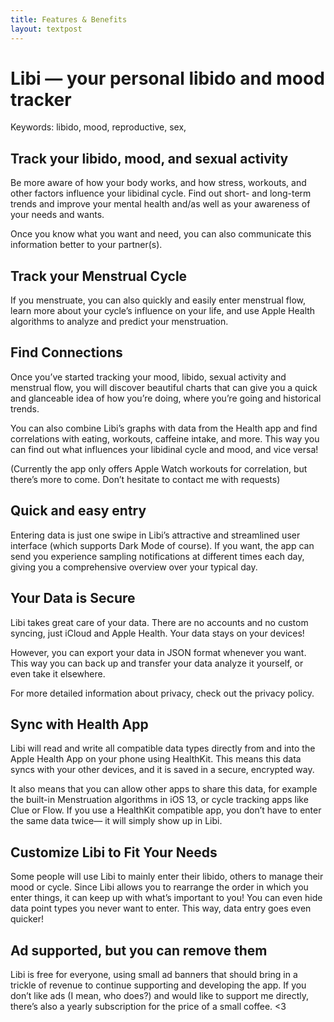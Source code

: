 ```yaml
---
title: Features & Benefits
layout: textpost
---
```


# Libi — your personal libido and mood tracker

Keywords: libido, mood, reproductive, sex, 

## Track your libido, mood, and sexual activity
Be more aware of how your body works, and how stress, workouts, and other factors influence your libidinal cycle. Find out short- and long-term trends and improve your mental health and/as well as your awareness of your needs and wants. 

Once you know what you want and need, you can also communicate this information better to your partner(s).

## Track your Menstrual Cycle
If you menstruate, you can also quickly and easily enter menstrual flow, learn more about your cycle’s influence on your life, and use Apple Health algorithms to analyze and predict your menstruation.

## Find Connections
Once you’ve started tracking your mood, libido, sexual activity and menstrual flow, you will discover beautiful charts that can give you a quick and glanceable idea of how you’re doing, where you’re going and historical trends.

You can also combine Libi’s graphs with data from the Health app and find correlations with eating, workouts, caffeine intake, and more. This way you can find out what influences your libidinal cycle and mood, and vice versa!

(Currently the app only offers Apple Watch workouts for correlation, but there’s more to come. Don’t hesitate to contact me with requests)

## Quick and easy entry
Entering data is just one swipe in Libi’s attractive and streamlined user interface (which supports Dark Mode of course). If you want, the app can send you experience sampling notifications at different times each day, giving you a comprehensive overview over your typical day.

## Your Data is Secure
Libi takes great care of your data. There are no accounts and no custom syncing, just iCloud and Apple Health. Your data stays on your devices!

However, you can export your data in JSON format whenever you want. This way you can back up and transfer your data analyze it yourself, or even take it elsewhere.

For more detailed information about privacy, check out the privacy policy.

## Sync with Health App
Libi will read and write all compatible data types directly from and into the Apple Health App on your phone using HealthKit. This means this data syncs with your other devices, and it is saved in a secure, encrypted way. 

It also means that you can allow other apps to share this data, for example the built-in Menstruation algorithms in iOS 13, or cycle tracking apps like Clue or Flow. If you use a HealthKit compatible app, you don’t have to enter the same data twice— it will simply show up in Libi. 

## Customize Libi to Fit Your Needs 
Some people will use Libi to mainly enter their libido, others to manage their mood or cycle. Since Libi allows you to rearrange the order in which you enter things, it can keep up with what’s important to you! You can even hide data point types you never want to enter. This way, data entry goes even quicker!

## Ad supported, but you can remove them 
Libi is free for everyone, using small ad banners that should bring in a trickle of revenue to continue supporting and developing the app. If you don’t like ads (I mean, who does?) and would like to support me directly, there’s also a yearly subscription for the price of a small coffee. <3
